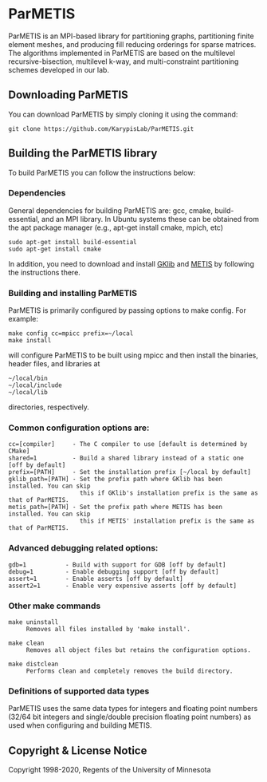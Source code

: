 # ParMETIS

ParMETIS is an MPI-based library for partitioning graphs, partitioning finite element meshes,
and producing fill reducing orderings for sparse matrices. The algorithms implemented in
ParMETIS are based on the multilevel recursive-bisection, multilevel k-way, and multi-constraint
partitioning schemes developed in our lab.

## Downloading ParMETIS

You can download ParMETIS by simply cloning it using the command:
```
git clone https://github.com/KarypisLab/ParMETIS.git
```

## Building the ParMETIS library

To build ParMETIS you can follow the instructions below:

### Dependencies

General dependencies for building ParMETIS are: gcc, cmake, build-essential, and an MPI library.
In Ubuntu systems these can be obtained from the apt package manager (e.g., apt-get install cmake, mpich, etc)

```
sudo apt-get install build-essential
sudo apt-get install cmake
```

In addition, you need to download and install
[GKlib](https://github.com/KarypisLab/GKlib) and
[METIS](https://github.com/KarypisLab/METIS) by following the instructions there.


### Building and installing ParMETIS

ParMETIS is primarily configured by passing options to make config. For example:

```
make config cc=mpicc prefix=~/local
make install
```

will configure ParMETIS to be built using mpicc and then install the binaries, header files, and libraries at

```
~/local/bin
~/local/include
~/local/lib
```

directories, respectively.

### Common configuration options are:

    cc=[compiler]     - The C compiler to use [default is determined by CMake]
    shared=1          - Build a shared library instead of a static one [off by default]
    prefix=[PATH]     - Set the installation prefix [~/local by default]
    gklib_path=[PATH] - Set the prefix path where GKlib has been installed. You can skip
                        this if GKlib's installation prefix is the same as that of ParMETIS.
    metis_path=[PATH] - Set the prefix path where METIS has been installed. You can skip
                        this if METIS' installation prefix is the same as that of ParMETIS.

### Advanced debugging related options:

    gdb=1           - Build with support for GDB [off by default]
    debug=1         - Enable debugging support [off by default]
    assert=1        - Enable asserts [off by default]
    assert2=1       - Enable very expensive asserts [off by default]

### Other make commands

    make uninstall
         Removes all files installed by 'make install'.

    make clean
         Removes all object files but retains the configuration options.

    make distclean
         Performs clean and completely removes the build directory.

### Definitions of supported data types

ParMETIS uses the same data types for integers and floating point numbers (32/64 bit
integers and single/double precision floating point numbers) as used when configuring
and building METIS.

## Copyright & License Notice

Copyright 1998-2020, Regents of the University of Minnesota
